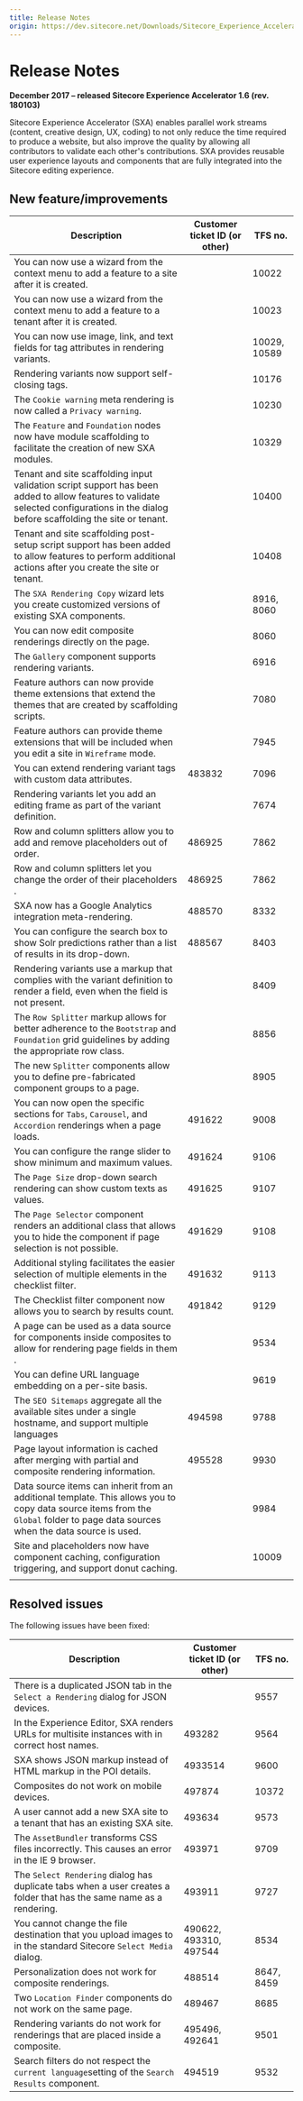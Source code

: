 ```yaml
---
title: Release Notes
origin: https://dev.sitecore.net/Downloads/Sitecore_Experience_Accelerator/16/Sitecore_Experience_Accelerator_16_Initial_Release/Release_Notes
---
```


# Release Notes

**December 2017 – released Sitecore Experience Accelerator 1.6 (rev. 180103)**

Sitecore Experience Accelerator (SXA) enables parallel work streams (content, creative design, UX, coding) to not only reduce the time required to produce a website, but also improve the quality by allowing all contributors to validate each other's contributions. SXA provides reusable user experience layouts and components that are fully integrated into the Sitecore editing experience.

## New feature/improvements

 | Description | Customer ticket ID (or other) | TFS no. |
 | --- | --- | --- |
 | You can now use a wizard from the context menu to add a feature to a site after it is created.​ |  | 10022 |
 | You can now use a wizard from the context menu to add a feature to a tenant after it is created. |  | 10023 |
 | You can now use image, link, and text fields for tag attributes in rendering variants. |  | 10029, 10589 |
 | Rendering variants now support self-closing tags. |  | 10176 |
 | The `C​ookie warning` meta rendering is now called a `Privacy warning`. |  | 10230 |
 | The `Feature` and `Foundation` nodes now have module scaffolding to facilitate the creation of new SXA modules. |  | 10329 |
 | Tenant and site scaffolding input validation script support has been added to allow features to validate selected configurations in the dialog before scaffolding the site or tenant. |  | 10400 |
 | Tenant and site scaffolding post-setup script support has been added to allow features to perform additional actions after you create the site or tenant.​​ |  | 10408 |
 | The `SXA Rendering Copy` wizard lets you create customized versions of existing SXA components​. |  | 8916, 8060 |
 | You can now edit composite renderings directly on the page​. |  | 8060 |
 | The `G​allery` component supports rendering variants. |  | 6916 |
 | Feature authors can now provide theme extensions that extend the themes that are created by scaffolding scripts​. |  | 7080 |
 | Feature authors can provide theme extensions that will be included when you edit a site in `Wireframe` mode​. |  | 7945 |
 | You can extend rendering variant tags with custom data attributes. ​​ | 483832 | 7096 |
 | Rendering variants let you add an editing frame as part of the variant definition. |  | 7674 |
 | Row and column splitters allow you to add and remove placeholders out of order. | 486925 | 7862 |
 | R​ow and column splitters let you change the order of their placeholders​. | 486925 | 7862 |
 | SXA now has a Google Analytics integration meta-rendering. | 488570 | 8332 |
 | You can configure the search box to show Solr predictions rather than a list of results in its drop-down​. | 488567 | 8403 |
 | Rendering variants use a markup that complies with the variant definition to render a field, even when the field is not present. |  | 8409 |
 | The `Row Splitter` markup allows for better adherence to the `Bootstrap` and `Foundation` grid guidelines by adding the appropriate row class. |  | 8856 |
 | The new ​`Splitter` components allow you to define pre-fabricated component groups to a page​. |  | 8905 |
 | You can now open the specific sections for `T​abs`, `Carousel`, and `Accordion` renderings when a page loads. | 491622 | 9008 |
 | You can configure the range slider to show minimum and maximum value​​s. | 491624 | 9106 |
 | The `Page Size` drop-down search rendering can show custom texts as values.​ | 491625 | 9107 |
 | The `Page Selector` component renders an additional class that allows you to hide the component if page selection is not possible. | 491629 | 9108 |
 | Additional styling facilitates the easier selection of multiple elements in the checklist filter.​ | 491632 | 9113 |
 | The Checklist filter component now allows you to search by results count. | 491842 | 9129 |
 | A page can be used as a data source for components inside composites to allow for ​rendering page fields in them​. |  | 9534 |
 | You can define URL language embedding on a per-site basis. |  | 9619 |
 | The `SEO Sitemaps` aggregate all the available sites under a single hostname, and support multiple languages | 494598 | 9788 |
 | Page layout information is cached after merging with partial and composite rendering information.​ | 495528 | 9930 |
 | Data source items can inherit from an additional template. This allows you to copy data source items from the `Global` folder to page data sources when the data source is used. |  | 9984 |
 | Site and placeholders now have component caching, configuration triggering, and support donut caching. |  | 10009 |
 |  |  |  |

## Resolved issues

The following issues have been fixed:

 | Description | Customer ticket ID (or other) | TFS no. |
 | --- | --- | --- |
 | There is a duplicated JSON tab in the `Select a Rendering` dialog for JSON device​s. |  | 9557 |
 | ​In the Experience Editor, SXA renders URLs for multisite instances with in​correct host names. | 493282 | 9564 |
 | ​SXA shows ​JSON markup​ instead of HTML markup in the POI details. | 4933514 | 9600 |
 | Composites do not work on mobile devices. | 497874 | 10372 |
 | A user cannot add a new SXA site to a tenant that has an existing SXA site. | 493634 | 9573 |
 | The `AssetBundler​` transforms CSS files incorrectly. This causes an error in the IE 9 browser. | 493971 | 9709 |
 | The `Select Rendering` dialog has duplicate tabs when a user creates a folder that has the same name as a rendering. | 493911 | 9727 |
 | ​You cannot change the file destination that you upload images​ to in the standard Sitecore `Select Media` dialog​. | 490622, 493310, 497544 | 8534 |
 | Personalization does not work for composite rendering​s. | 488514 | 8647, 8459 |
 | Two `Location Finder` components do not work​ on the same page. | 489467 | 8685 |
 | Rendering variants do not work for renderings that are placed inside a composite​. | 495496, 492641 | 9501 |
 | Search filters do not respect the `current language`​ setting of the `Search Results` component. | 494519 | 9532 |